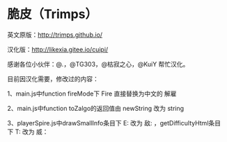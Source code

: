 # 脆皮（Trimps）

英文原版：http://trimps.github.io/

汉化版：http://likexia.gitee.io/cuipi/

感谢各位小伙伴：@*.*，@TG303，@枯寂之心，@KuiY  帮忙汉化。

目前因汉化需要，修改过的内容：

1、main.js中function fireMode下 Fire 直接替换为中文的 解雇

2、main.js中function toZalgo的返回值由 newString 改为 string

3、playerSpire.js中drawSmallInfo条目下 E: 改为 敌: ，getDifficultyHtml条目下 T: 改为 威：